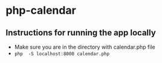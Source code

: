 # php-calendar

## Instructions for running the app locally

* Make sure you are in the directory with calendar.php file
* `php  -S localhost:8000 calendar.php`